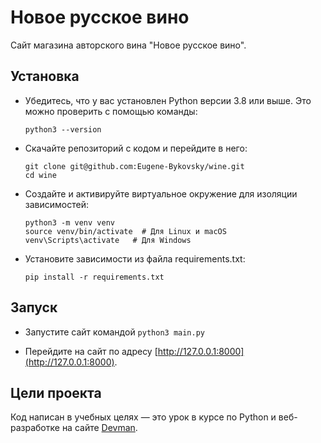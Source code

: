 # Новое русское вино

Сайт магазина авторского вина "Новое русское вино".

## Установка

- Убедитесь, что у вас установлен Python версии 3.8 или выше. Это можно проверить с помощью команды:

    ```
    python3 --version
    ```
  
- Скачайте репозиторий с кодом и перейдите в него:

    ```
    git clone git@github.com:Eugene-Bykovsky/wine.git
    cd wine
    ```
  
- Создайте и активируйте виртуальное окружение для изоляции зависимостей:

    ```
    python3 -m venv venv
    source venv/bin/activate  # Для Linux и macOS
    venv\Scripts\activate   # Для Windows
    ```
  
- Установите зависимости из файла requirements.txt:

    ```
    pip install -r requirements.txt
    ```

## Запуск

- Запустите сайт командой `python3 main.py`

- Перейдите на сайт по адресу [http://127.0.0.1:8000](http://127.0.0.1:8000).

## Цели проекта

Код написан в учебных целях — это урок в курсе по Python и веб-разработке на сайте [Devman](https://dvmn.org).
